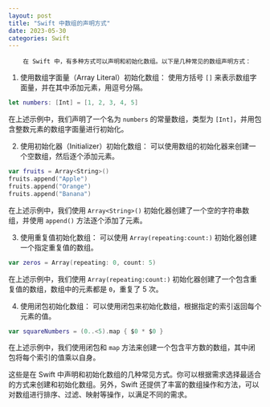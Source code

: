 ```yaml
---
layout: post
title: "Swift 中数组的声明方式"
date: 2023-05-30
categories: Swift
---
```

        在 Swift 中，有多种方式可以声明和初始化数组。以下是几种常见的数组声明方式：

1. 使用数组字面量（Array Literal）初始化数组：
使用方括号 `[]` 来表示数组字面量，并在其中添加元素，用逗号分隔。
```swift
let numbers: [Int] = [1, 2, 3, 4, 5]
```
在上述示例中，我们声明了一个名为 `numbers` 的常量数组，类型为 `[Int]`，并用包含整数元素的数组字面量进行初始化。

2. 使用初始化器（Initializer）初始化数组：
可以使用数组的初始化器来创建一个空数组，然后逐个添加元素。
```swift
var fruits = Array<String>()
fruits.append("Apple")
fruits.append("Orange")
fruits.append("Banana")
```
在上述示例中，我们使用 `Array<String>()` 初始化器创建了一个空的字符串数组，并使用 `append()` 方法逐个添加了元素。

3. 使用重复值初始化数组：
可以使用 `Array(repeating:count:)` 初始化器创建一个指定重复值的数组。
```swift
var zeros = Array(repeating: 0, count: 5)
```
在上述示例中，我们使用 `Array(repeating:count:)` 初始化器创建了一个包含重复值的数组，数组中的元素都是 `0`，重复了 5 次。

4. 使用闭包初始化数组：
可以使用闭包来初始化数组，根据指定的索引返回每个元素的值。
```swift
var squareNumbers = (0..<5).map { $0 * $0 }
```
在上述示例中，我们使用闭包和 `map` 方法来创建一个包含平方数的数组，其中闭包将每个索引的值乘以自身。

这些是在 Swift 中声明和初始化数组的几种常见方式。你可以根据需求选择最适合的方式来创建和初始化数组。另外，Swift 还提供了丰富的数组操作和方法，可以对数组进行排序、过滤、映射等操作，以满足不同的需求。